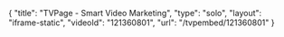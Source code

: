 {
    "title": "TVPage - Smart Video Marketing",
    "type": "solo",
    "layout": "iframe-static",
    "videoId": "121360801",
    "url": "\/tvpembed\/121360801"
}
